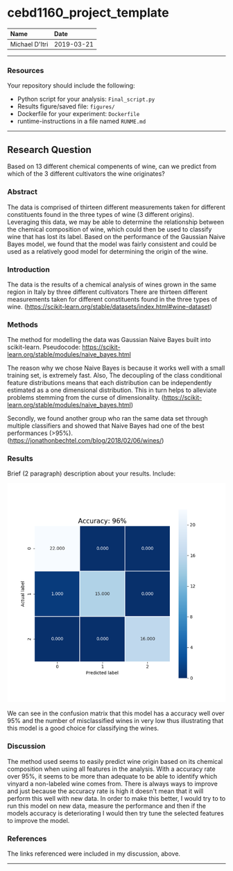 # cebd1160_project_template

| Name | Date |
|:-------|:---------------|
|Michael D'Itri | 2019-03-21|

-----

### Resources
Your repository should include the following:

- Python script for your analysis: `Final_script.py`
- Results figure/saved file: `figures/`
- Dockerfile for your experiment: `Dockerfile`
- runtime-instructions in a file named `RUNME.md`

-----

## Research Question

Based on 13 different chemical compenents of wine, can we predict from which of the 3 different cultivators the wine originates? 

### Abstract

The data is comprised of thirteen different measurements taken for different constituents found in the three types of wine (3 different origins). Leveraging this data, we may be able to determine the relationship between the chemical composition of wine, which could then be used to classify wine that has lost its label. Based on the performance of the Gaussian Naive Bayes model, we found that the model was fairly consistent and could be used as a relatively good model for determining the origin of the wine.

### Introduction

The data is the results of a chemical analysis of wines grown in the same region in Italy by three different cultivators
There are thirteen different measurements taken for different constituents found in the three types of wine.
(https://scikit-learn.org/stable/datasets/index.html#wine-dataset)

### Methods

The method for modelling the data was Gaussian Naive Bayes built into scikit-learn. 
Pseudocode: https://scikit-learn.org/stable/modules/naive_bayes.html

The reason why we chose Naive Bayes is because it works well with a small training set, is extremely fast.
Also, The decoupling of the class conditional feature distributions means that each distribution can be independently estimated as a one dimensional distribution. This in turn helps to alleviate problems stemming from the curse of dimensionality. 
(https://scikit-learn.org/stable/modules/naive_bayes.html)

Secondly, we found another group who ran the same data set through multiple classifiers and showed that Naive Bayes had one of the best performances (>95%). (https://jonathonbechtel.com/blog/2018/02/06/wines/)

### Results

Brief (2 paragraph) description about your results. Include:

![alt text](https://github.com/mikeditri/class9/blob/master/figures/Gaussian_NB_with_Accuracy.png)

We can see in the confusion matrix that this model has a accuracy well over 95% and the number of misclassified wines in very low thus illustrating that this model is a good choice for classifying the wines.

### Discussion

The method used seems to easily predict wine origin based on its chemical composition when using all features in the analysis. With a accuracy rate over 95%, it seems to be more than adequate to be able to identify which vinyard a non-labeled wine comes from. There is always ways to improve and just because the accuracy rate is high it doesn't mean that it will perform this well with new data. In order to make this better, I would try to to run this model on new data, measure the performance and then if the models accuracy is deteriorating I would then try tune the selected features to improve the model. 

### References

The links referenced were included in my discussion, above.

-------
